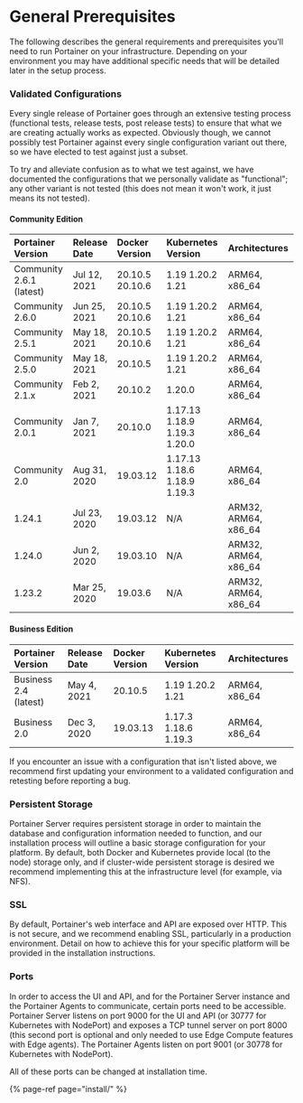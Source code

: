 # General Prerequisites

The following describes the general requirements and prerequisites you'll need to run Portainer on your infrastructure. Depending on your environment you may have additional specific needs that will be detailed later in the setup process.

### Validated Configurations

Every single release of Portainer goes through an extensive testing process \(functional tests, release tests, post release tests\) to ensure that what we are creating actually works as expected. Obviously though, we cannot possibly test Portainer against every single configuration variant out there, so we have elected to test against just a subset.

To try and alleviate confusion as to what we test against, we have documented the configurations that we personally validate as "functional"; any other variant is not tested \(this does not mean it won't work, it just means its not tested\).

#### Community Edition

| Portainer Version | Release Date | Docker Version | Kubernetes Version | Architectures |
| :--- | :--- | :--- | :--- | :--- |
| Community 2.6.1 \(latest\) | Jul 12, 2021 | 20.10.5  20.10.6 | 1.19 1.20.2 1.21 | ARM64, x86\_64 |
| Community 2.6.0 | Jun 25, 2021 | 20.10.5  20.10.6 | 1.19 1.20.2 1.21 | ARM64, x86\_64 |
| Community 2.5.1 | May 18, 2021 | 20.10.5  20.10.6 | 1.19 1.20.2 1.21 | ARM64, x86\_64 |
| Community 2.5.0 | May 18, 2021 | 20.10.5 | 1.19 1.20.2 1.21 | ARM64, x86\_64 |
| Community 2.1.x | Feb 2, 2021 | 20.10.2 | 1.20.0 | ARM64, x86\_64 |
| Community 2.0.1 | Jan 7, 2021 | 20.10.0 | 1.17.13 1.18.9 1.19.3 1.20.0 | ARM64, x86\_64 |
| Community 2.0 | Aug 31, 2020 | 19.03.12 | 1.17.13 1.18.6 1.18.9 1.19.3 | ARM64, x86\_64 |
| 1.24.1 | Jul 23, 2020 | 19.03.12 | N/A | ARM32, ARM64, x86\_64 |
| 1.24.0 | Jun 2, 2020 | 19.03.10 | N/A | ARM32, ARM64, x86\_64 |
| 1.23.2 | Mar 25, 2020 | 19.03.6 | N/A | ARM32, ARM64, x86\_64 |

#### Business Edition

| Portainer Version | Release Date | Docker Version | Kubernetes Version | Architectures |
| :--- | :--- | :--- | :--- | :--- |
| Business 2.4 \(latest\) | May 4, 2021 | 20.10.5 | 1.19 1.20.2 1.21 | ARM64, x86\_64 |
| Business 2.0 | Dec 3, 2020 | 19.03.13 | 1.17.3 1.18.6 1.19.3 | ARM64, x86\_64 |

If you encounter an issue with a configuration that isn't listed above, we recommend first updating your environment to a validated configuration and retesting before reporting a bug.

### Persistent Storage

Portainer Server requires persistent storage in order to maintain the database and configuration information needed to function, and our installation process will outline a basic storage configuration for your platform. By default, both Docker and Kubernetes provide local \(to the node\) storage only, and if cluster-wide persistent storage is desired we recommend implementing this at the infrastructure level \(for example, via NFS\).

### SSL

By default, Portainer's web interface and API are exposed over HTTP. This is not secure, and we recommend enabling SSL, particularly in a production environment. Detail on how to achieve this for your specific platform will be provided in the installation instructions.

### Ports

In order to access the UI and API, and for the Portainer Server instance and the Portainer Agents to communicate, certain ports need to be accessible. Portainer Server listens on port 9000 for the UI and API \(or 30777 for Kubernetes with NodePort\) and exposes a TCP tunnel server on port 8000 \(this second port is optional and only needed to use Edge Compute features with Edge agents\). The Portainer Agents listen on port 9001 \(or 30778 for Kubernetes with NodePort\).

All of these ports can be changed at installation time.

{% page-ref page="install/" %}

